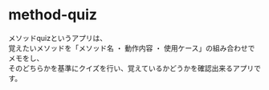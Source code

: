 # method-quiz

メソッドquizというアプリは、  
覚えたいメソッドを「メソッド名 ・ 動作内容 ・ 使用ケース」の組み合わせでメモをし、  
そのどちらかを基準にクイズを行い、覚えているかどうかを確認出来るアプリです。